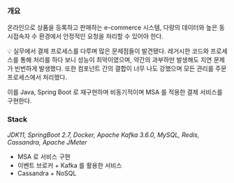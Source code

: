 ### 개요

온라인으로 상품을 등록하고 판매하는 e-commerce 시스템, 다량의 데이터와 높은 동시접속자 수 환경에서 안정적인 요청을 처리할 수 있어야 한다.

<aside>
💡 실무에서 결제 프로세스를 다루며 많은 문제점들이 발견됐다. 레거시한 코드와 프로세스를 통해 처리를 하다 보니 성능이 최악이였으며, 약간의 과부하만 발생해도 지연 문제가 빈번하게 발생했다. 또한 컴포넌트 간의 결합이 너무 나도 강했으며 모든 관리를 주문 프로세스에서 처리했다.

이를 Java, Spring Boot 로 재구현하며 비동기적이며 MSA 를 적용한 결제 서비스를 구현한다.
</aside>

### Stack

*JDK11, SpringBoot 2.7, Docker, Apache Kafka 3.6.0, MySQL, Redis, Cassandra, Apache JMeter*

- MSA 로 서비스 구현
- 이벤트 브로커 + Kafka 를 활용한 서비스
- Cassandra + NoSQL

